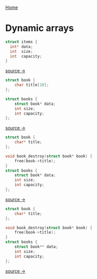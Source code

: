 
[Home](README.md)

# Dynamic arrays


```c
struct items {
  int* data;
  int  size;
  int  capacity;
}
```
[source → ](array1.md)


```c
struct book {
    char title[10];
};

struct books {
    struct book* data;
    int size;
    int capacity;
};

```
[source → ](array2.md)


```c
struct book {
    char* title;
};

void book_destroy(struct book* book) {
    free(book->title);
}
struct books {
    struct book* data;
    int size;
    int capacity;
};
```
[source → ](array3.md)



```c
struct book {
    char* title;
};

void book_destroy(struct book* book) {
    free(book->title);
}
struct books {
    struct book** data;
    int size;
    int capacity;
};
```
[source → ](array4.md)

